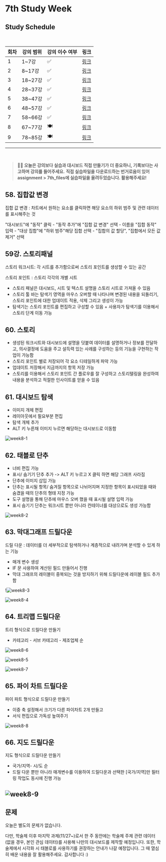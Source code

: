 # 7th Study Week

## Study Schedule
<br>

| 회차 | 강의 범위   | 강의 이수 여부 | 링크                                                                                                     |
|------|-------------|----------------|--------------------------------------------------------------------------------------------------------|
| 1    | 1~7강       | ✅              | [링크](https://www.youtube.com/watch?v=AXkaUrJs-Ko&list=PL87tgIIryGsa5vdz6MsaOEF8PK-YqK3fz&index=84)    |
| 2    | 8~17강      | ✅              | [링크](https://www.youtube.com/watch?v=AXkaUrJs-Ko&list=PL87tgIIryGsa5vdz6MsaOEF8PK-YqK3fz&index=75)    |
| 3    | 18~27강     | ✅              | [링크](https://www.youtube.com/watch?v=AXkaUrJs-Ko&list=PL87tgIIryGsa5vdz6MsaOEF8PK-YqK3fz&index=65)    |
| 4    | 28~37강     | ✅              | [링크](https://www.youtube.com/watch?v=e6J0Ljd6h44&list=PL87tgIIryGsa5vdz6MsaOEF8PK-YqK3fz&index=55)    |
| 5    | 38~47강     | ✅              | [링크](https://www.youtube.com/watch?v=AXkaUrJs-Ko&list=PL87tgIIryGsa5vdz6MsaOEF8PK-YqK3fz&index=45)    |
| 6    | 48~57강     | ✅              | [링크](https://www.youtube.com/watch?v=AXkaUrJs-Ko&list=PL87tgIIryGsa5vdz6MsaOEF8PK-YqK3fz&index=35)    |
| 7    | 58~66강     | ✅             | [링크](https://www.youtube.com/watch?v=AXkaUrJs-Ko&list=PL87tgIIryGsa5vdz6MsaOEF8PK-YqK3fz&index=25)    |
| 8    | 67~77강     | 🍽️             | [링크](https://www.youtube.com/watch?v=AXkaUrJs-Ko&list=PL87tgIIryGsa5vdz6MsaOEF8PK-YqK3fz&index=15)    |
| 9    | 78~85강     | 🍽️             | [링크](https://www.youtube.com/watch?v=AXkaUrJs-Ko&list=PL87tgIIryGsa5vdz6MsaOEF8PK-YqK3fz&index=5)     |
---

<br/>

> **🧞‍♀️ 오늘은 강의보다 실습과 대시보드 직접 만들기가 더 중요하니, 기록보다는 사고하며 강의를 들어주세요.**
> **직접 실습파일을 다운로드하는 번거로움이 있어 assignment > 7th_files에 실습파일을 올려두었습니다. 활용해주세요!**


## 58. 집합값 변경

<!-- 집합값 변경 강의에서 알게 된 점을 적어주세요 -->
집합 값 변경 : 차트에서 원하는 요소를 클릭하면 해당 요소의 하위 범주 및 관련 데이터를 표시해주는 것 

"대시보드"에 "동작" 클릭 - "동작 추가"에 "집합 값 변경" 선택 - 이름을 "집합 동작" 입력 - "대상 집합"에 "하위 범주"해당 집합 선택 - "집합의 값 할당", "집합에서 모든 값 제거" 선택

## 59강. 스토리패널

<!-- 스토리패널 강의에서 알게 된 점을 적어주세요 -->
스토리 워크시트: 각 시트를 추가함으로써 스토리 포인트를 생성할 수 있는 공간

스토리 포인트 : 스토리 각각의 개별 시트 

- 스토리 패널은 대시보드, 시트 및 텍스트 설명을 스토리 시트로 가져올 수 있음
- 스토리 툴 바는 탐색기 영역을 마우스 오버할 때 나타나며 변경된 내용을 되돌리기, 스토리 포인트에 대한 업데이트 적용, 삭제 그리고 생성이 가능 
- 탐색기는 스토리 포인트를 편집하고 구성할 수 있음 + 사용자가 탐색기를 이용해서 스토리 단계 이동 가능

## 60. 스토리

<!-- 알게 된 점을 적고, 아래 질문에 답해보세요 :) -->
- 생성된 워크시트와 대시보드에 설명을 덧붙여 데이터를 설명하거나 정보를 전달하고, 의사결정에 도움을 주고 설득력 있는 사례를 구성하는 등의 기능을 구현하는 작업이 가능함
- 스토리 포인트 별로 저장되어 각 요소 디테일하게 파악 가능
- 업데이트 저장해서 지금까지의 항목 저장 가능
- 스토리를 이용해서 스토리 포인트 간 플로우를 잘 구성하고 스토리텔링을 완성하여 내용을 분석하고 적절한 인사이트를 얻을 수 있음

## 61. 대시보드 탐색

<!-- 대시보드 탐색 강의에서 알게 된 점을 적어주세요 -->
- 이미지 개체 편집 
- 레이아웃에서 필요부분 편집 
- 탐색 개체 추가 
- ALT 키 누른채 이미지 누르면 해당하는 대시보드로 이동함

![week8-1](../img/week8-1.png)

## 62. 태블로 단추

<!-- 태블로 단추 강의에서 알게 된 점을 적어주세요 -->
- 너비 편집 가능
- 표시/ 숨기기 단추 추가 -> ALT 키 누르고 X 클릭 하면 해당 그래프 사라짐
- 단추에 이미지 삽입 가능
- 단추는 표시될 항목/ 숨겨질 항목으로 나뉘어지며 지정한 항목이 표시되었을 때와 숨겼을 때의 단추의 형태 지정 가능 
- 도구 설명을 통해 단추에 마우스 오버 했을 때 표시될 설명 입력 가능
- 표시 숨기기 단추는 워크시트 뿐만 아니라 컨테이너를 대상으로도 생성 가능함

![week8-2](../img/week8-2.png)

## 63. 막대그래프 드릴다운

<!-- 막대그래프 드릴다운에 대해 알게 된 점을 적어주세요 -->
드릴 다운 : 데이터를 더 세부적으로 탐색하거나 계층적으로 내려가며 분석할 수 있게 하는 기능

- 매개 변수 생성
- IF 문 사용하여 계산된 필드 만들어서 진행
- 막대 그래프의 레이블이 중복되는 것을 방지하기 위해 드릴다운에 레이블 필드 추가함

!![week8-3](../img/week8-3.png)

![week8-4](../img/week8-4.png)

## 64. 트리맵 드릴다운

<!-- 트리맵 드릴다운에 대해 알게 된 점을 적어주세요 -->
트리 형식으로 드릴다운 만들기 

- 카테고리 - 서브 카테고리 - 제조업체 순

![week8-6](../img/week8-6.png)

![week8-5](../img/week8-5.png)

![week8-7](../img/week8-7.png)

## 65. 파이 차트 드릴다운

<!-- 파일 차트 드릴다운에 대해 알게 된 점을 적어주세요 -->
파이 파트 형식으로 드릴다운 만들기 

- 이중 축 설정해서 크기가 다른 파이차트 2개 만들고 
- 서식 편집으로 가독성 높여주기 

![week8-8](../img/week8-8.png)

## 66. 지도 드릴다운

<!-- 지도 드릴다운에 대해 알게 된 점을 적어주세요 -->
지도 형식으로 드릴다운 만들기

- 국가/지역- 시/도 순
- 드릴 다운 뿐만 아니라 매개변수를 이용하여 드릴다운과 선택한 [국가/지역]만 필터링 작업도 동시에 진행 가능

![week8-9](../img/week8-9.png)
---

## 문제

오늘은 별도의 문제가 없습니다.

다만, 학술제 이후 마지막 과제(11/27~)로서 한 주 동안에는 학술제 주제 관련 데이터(없을 경우, 본인 관심 데이터)를 사용해 나만의 대시보드를 제작할 예정입니다. 또한, 학술제에서 시각화 시 태블로를 사용하기를 권장하는 안내가 나갈 예정입니다.
그 때 열심히 배운 내용을 잘 활용해주세요. 감사합니다 :)
